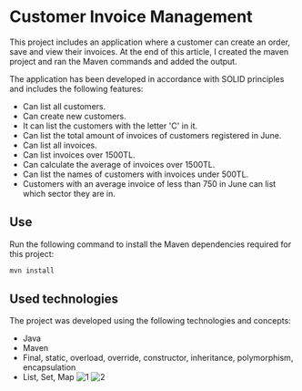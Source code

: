 # Customer Invoice Management

This project includes an application where a customer can create an order, save and view their invoices. At the end of this article, I created the maven project and ran the Maven commands and added the output.

The application has been developed in accordance with SOLID principles and includes the following features:

- Can list all customers.
- Can create new customers.
- It can list the customers with the letter 'C' in it.
- Can list the total amount of invoices of customers registered in June.
- Can list all invoices.
- Can list invoices over 1500TL.
- Can calculate the average of invoices over 1500TL.
- Can list the names of customers with invoices under 500TL.
- Customers with an average invoice of less than 750 in June can list which sector they are in.

## Use

Run the following command to install the Maven dependencies required for this project:

```bash
mvn install
```

## Used technologies

The project was developed using the following technologies and concepts:

- Java
- Maven
- Final, static, overload, override, constructor, inheritance, polymorphism, encapsulation
- List, Set, Map
![1](https://github.com/ensarerturk/CustomerInvoiceManagementSystem/assets/58391821/2a7d33bc-ef4b-49da-b5a0-79e3004c538e)
![2](https://github.com/ensarerturk/CustomerInvoiceManagementSystem/assets/58391821/d1158bd9-67a4-4463-a67a-d6f86aa4c4aa)

